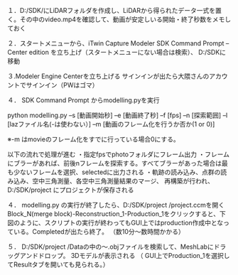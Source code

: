 １．D:/SDK/にLiDARフォルダを作成し、LiDARから得られたデータ一式を置く。その中のvideo.mp4を確認して、動画が安定しいる開始・終了秒数をメモしておく

２．スタートメニューから、iTwin Capture Modeler SDK Command Prompt – Center edition を立ち上げ（スタートメニューにない場合は検索）、 D:/SDKに移動

３.Modeler Engine Centerを立ち上げる
サインインが出たら大隈さんのアカウントでサインイン（PWはゴマ）

４． SDK Command Prompt からmodelling.pyを実行

python modelling.py –s [動画開始秒] –e [動画終了秒] –f [fps] –n [探索範囲] –l [lazファイル名(-は使わない）] –m [動画のフレーム化を行うか否か(1 or 0)]

※-m はmovieのフレーム化をすでに行っている場合0にする。

以下の流れで処理が進む
・指定fpsでphotoフォルダにフレーム出力
・フレームにブラーがあれば、前後nフレームを探索する。すべてブラーがあった場合は最も少ないフレームを選択、selectedに出力される
・軌跡の読み込み、点群の読み込み、空中三角測量、各空中三角測量結果のマージ、 再構築が行われ、D:/SDK/project にプロジェクトが保存される

４． modelling.py の実行が終了したら、D:/SDK/project /project.ccmを開く
Block_N(merge block)-Reconstruction_1-Production_1をクリックすると、下図のように、スクリプトの実行が終わってもGUI上ではproduction作成中となっている。Completedが出たら終了。
（数10分～数時間かかる）

５． D:/SDK/project /Dataの中の～.objファイルを検索して、MeshLabにドラッグアンドドロップ。
3Dモデルが表示される
（ GUI上でProduction_1を選択してResultタブを開いても見られる。）
